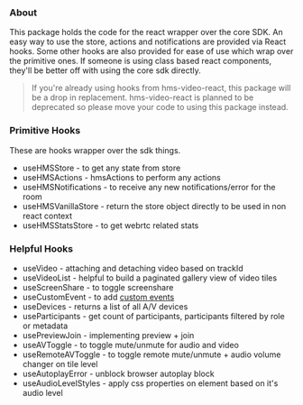 ### About

This package holds the code for the react wrapper over the core SDK. 
An easy way to use the store, actions and notifications are provided via
React hooks. Some other hooks are also provided for ease of use which wrap
over the primitive ones.
If someone is using class based react components, they'll be better off
with using the core sdk directly.

> If you're already using hooks from hms-video-react, this package will be a drop
> in replacement. hms-video-react is planned to be deprecated so please move your code
> to using this package instead.

### Primitive Hooks

These are hooks wrapper over the sdk things.

- useHMSStore - to get any state from store
- useHMSActions - hmsActions to perform any actions
- useHMSNotifications - to receive any new notifications/error for the room
- useHMSVanillaStore - return the store object directly to be used in non react context
- useHMSStatsStore - to get webrtc related stats


### Helpful Hooks

- useVideo - attaching and detaching video based on trackId
- useVideoList - helpful to build a paginated gallery view of video tiles
- useScreenShare - to toggle screenshare
- useCustomEvent - to add [custom events](https://www.100ms.live/docs/javascript/v2/features/chat#custom-events)
- useDevices - returns a list of all A/V devices
- useParticipants - get count of participants, participants filtered by role or metadata
- usePreviewJoin - implementing preview + join
- useAVToggle - to toggle mute/unmute for audio and video
- useRemoteAVToggle - to toggle remote mute/unmute + audio volume changer on tile level
- useAutoplayError - unblock browser autoplay block
- useAudioLevelStyles - apply css properties on element based on it's audio level